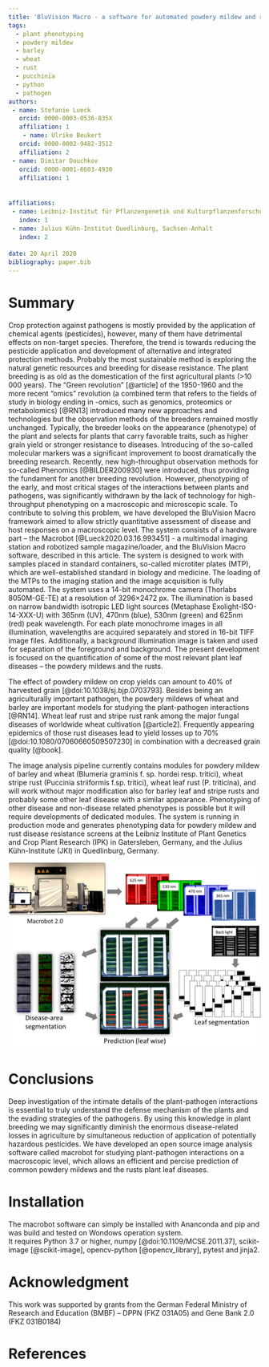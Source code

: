 ```yaml
---
title: 'BluVision Macro - a software for automated powdery mildew and rust disease quantification on detached leaves.'
tags:
  - plant phenotyping
  - powdery mildew
  - barley
  - wheat
  - rust
  - pucchinia
  - python
  - pathogen
authors:
 - name: Stefanie Lueck
   orcid: 0000-0003-0536-835X
   affiliation: 1
    - name: Ulrike Beukert
   orcid: 0000-0002-9482-3512
   affiliation: 2
 - name: Dimitar Douchkov
   orcid: 0000-0001-6603-4930
   affiliation: 1
   
 
affiliations:
 - name: Leibniz-Institut für Pflanzengenetik und Kulturpflanzenforschung Gatersleben, Stadt Seeland, Sachsen-Anhalt
   index: 1
 - name: Julius Kühn-Institut Quedlinburg, Sachsen-Anhalt
   index: 2
   
date: 20 April 2020
bibliography: paper.bib
---
```

 
# Summary
Crop protection against pathogens is mostly provided by the application of chemical agents (pesticides), however, many of them have detrimental effects on non-target species.  Therefore, the trend is towards reducing the pesticide application and development of alternative and integrated protection methods. Probably the most sustainable method is exploring the natural genetic resources and breeding for disease resistance. The plant breeding is as old as the domestication of the first agricultural plants (>10 000 years). The “Green revolution” [@article] of the 1950-1960 and the more recent “omics” revolution (a combined term that refers to the fields of study in biology ending in -omics, such as genomics, proteomics or metabolomics) [@RN13] introduced many new approaches and technologies but the observation methods of the breeders remained mostly unchanged. Typically, the breeder looks on the appearance (phenotype) of the plant and selects for plants that carry favorable traits, such as higher grain yield or stronger resistance to diseases. Introducing of the so-called molecular markers was a significant improvement to boost dramatically the breeding research. Recently, new high-throughput observation methods for so-called Phenomics [@BILDER200930] were introduced, thus providing the fundament for another breeding revolution. However, phenotyping of the early, and most critical stages of the interactions between plants and pathogens, was significantly withdrawn by the lack of technology for high-throughput phenotyping on a macroscopic and microscopic scale. To contribute to solving this problem, we have developed the BluVision Macro framework aimed to allow strictly quantitative assessment of disease and host responses on a macroscopic level. The system consists of a hardware part – the Macrobot [@Lueck2020.03.16.993451] - a multimodal imaging station and robotized sample magazine/loader, and the BluVision Macro software, described in this article. The system is designed to work with samples placed in standard containers, so-called microtiter plates (MTP), which are well-established standard in biology and medicine. The loading of the MTPs to the imaging station and the image acquisition is fully automated. The system uses a 14-bit monochrome camera (Thorlabs 8050M-GE-TE) at a resolution of 3296×2472 px. The illumination is based on narrow bandwidth isotropic LED light sources (Metaphase Exolight-ISO-14-XXX-U) with 365nm (UV), 470nm (blue), 530nm (green) and 625nm (red) peak wavelength. For each plate monochrome images in all illumination, wavelengths are acquired separately and stored in 16-bit TIFF image files. Additionally, a background illumination image is taken and used for separation of the foreground and background.
The present development is focused on the quantification of some of the most relevant plant leaf diseases – the powdery mildews and the rusts. 

The effect of powdery mildew on crop yields can amount to 40% of harvested grain [@doi:10.1038/sj.bjp.0703793]. Besides being an agriculturally important pathogen, the powdery mildews of wheat and barley are important models for studying the plant-pathogen interactions [@RN14]. Wheat leaf rust and stripe rust rank among the major fungal diseases of worldwide wheat cultivation [@article2]. Frequently appearing epidemics of those rust diseases lead to yield losses up to 70% [@doi:10.1080/07060660509507230] in combination with a decreased grain quality [@book]. 

The image analysis pipeline currently contains modules for powdery mildew of barley and wheat (Blumeria graminis f. sp. hordei resp. tritici), wheat stripe rust (Puccinia striiformis f.sp. tritici), wheat leaf rust (P. triticina), and will work without major modification also for barley leaf and stripe rusts and probably some other leaf disease with a similar appearance. Phenotyping of other disease and non-disease related phenotypes is possible but it will require developments of dedicated modules. The system is running in production mode and generates phenotyping data for powdery mildew and rust disease resistance screens at the Leibniz Institute of Plant Genetics and Crop Plant Research (IPK) in Gatersleben, Germany, and the Julius Kühn-Institute (JKI) in Quedlinburg, Germany.



![Macrobot pipline.\label{fig:example}](figure.png)
  
# Conclusions
 Deep investigation of the intimate details of the plant-pathogen interactions is essential to truly understand the defense mechanism of the plants and the evading strategies of the pathogens. By using this knowledge in plant breeding we may significantly diminish the enormous disease-related losses in agriculture by simultaneous reduction of application of potentially hazardous pesticides. We have developed an open source image analysis software called macrobot for studying plant-pathogen interactions on a macroscopic level, which allows an efficient and percise prediction of common powdery mildews and the rusts plant leaf diseases.
 
# Installation
The macrobot software can simply be installed with Ananconda and pip and was build and tested on Wondows operation system. <br>
It requires Python 3.7 or higher, numpy [@doi:10.1109/MCSE.2011.37], scikit-image [@scikit-image], opencv-python [@opencv_library], pytest and jinja2. 

# Acknowledgment
This work was supported by grants from the German Federal Ministry of Research and Education (BMBF) – DPPN (FKZ 031A05) and Gene Bank 2.0  (FKZ 031B0184)

# References
